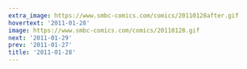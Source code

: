 ```yaml
---
extra_image: https://www.smbc-comics.com/comics/20110128after.gif
hovertext: '2011-01-28'
image: https://www.smbc-comics.com/comics/20110128.gif
next: '2011-01-29'
prev: '2011-01-27'
title: '2011-01-28'
---
```

